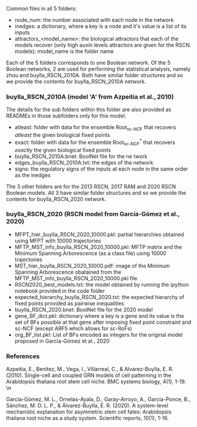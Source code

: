 Common files in all 5 folders:
- node_num: the number associated with each node in the network
- inedges: a dictionary, where a key is a node and it's value is a list of its inputs
- attractors_\<model_name\>: the biological attractors that each of the models recover (only high auxin levels attractors are given for the RSCN models); model_name is the folder name

Each of the 5 folders corresponds to one Boolean network. Of the 5 Boolean networks, 2 are used for performing the statistical analysis, namely zhou and buylla_RSCN_2010A. Both have similar folder structures and so we provide the contents for buylla_RSCN_2010A network.

### buylla_RSCN_2010A (model 'A' from Azpeitia et al., 2010)
The details for the sub folders within this folder are also provided as READMEs in those subfolders only for this model.
- atleast: folder with data for the ensemble Root<sub>sc-NCF</sub> that recovers *atleast* the given biological fixed points
- exact: folder with data for the ensemble Root<sub>sc-NCF</sub><sup>*</sup> that recovers *exactly* the given biological fixed points
- buylla_RSCN_2010A.bnet: BoolNet file for the ne twork
- edges_buylla_RSCN_2010A.txt: the edges of the network
- signs: the regulatory signs of the inputs at each node in the same order as the inedges

The 3 other folders are for the 2013 RSCN, 2017 RAM and 2020 RSCN Boolean models. All 3 have similar folder structures and so we provide the contents for buylla_RSCN_2020 network.

### buylla_RSCN_2020 (RSCN model from García-Gómez et al., 2020)
- MFPT_hier_buylla_RSCN_2020_10000.pkl: partial hierarchies obtained using MFPT with 10000 trajectories
- MFTP_MST_info_buylla_RSCN_2020_10000.pkl: MFTP matrix and the Minimum Spanning Arborescence (as a class file) using 10000 trajectories
- MST_hier_buylla_RSCN_2020_10000.pdf: image of the Minimum Spanning Arborescence obatained from the MFTP_MST_info_buylla_RSCN_2020_10000.pkl file
- RSCN2020_best_models.txt: the model obtained by running the ipython notebook provided in the code folder
- expected_hierarchy_buylla_RSCN_2020.txt: the expected hierarchy of fixed points provided as pairwise inequalities
- buylla_RSCN_2020.bnet: BoolNet file for the 2020 model
- gene_BF_dict.pkl: dictionary where a key is a gene and its value is the set of BFs possible at that gene after imposing fixed point constraint and sc-NCF (except ARF5 which allows for sc-RoFs)
- org_BF_list.pkl: List of BFs encoded as integers for the original model proposed in García-Gómez et al., 2020

### References
Azpeitia, E., Benítez, M., Vega, I., Villarreal, C., & Alvarez-Buylla, E. R. (2010). Single-cell and coupled GRN models of cell patterning in the Arabidopsis thaliana root stem cell niche. BMC systems biology, 4(1), 1-19. \n

García-Gómez, M. L., Ornelas-Ayala, D., Garay-Arroyo, A., García-Ponce, B., Sánchez, M. D. L. P., & Álvarez-Buylla, E. R. (2020). A system-level mechanistic explanation for asymmetric stem cell fates: Arabidopsis thaliana root niche as a study system. Scientific reports, 10(1), 1-16.

